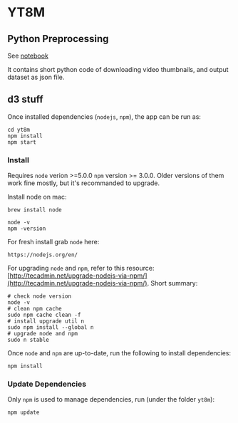 # YT8M

## Python Preprocessing

See [notebook](./data/YT-DominantColor.ipynb)

It contains short python code of downloading video thumbnails, and output dataset as json file.

## d3 stuff

Once installed dependencies (`nodejs`, `npm`), the app can be run as:

```
cd yt8m
npm install
npm start
```

### Install

Requires `node` verion >=5.0.0 `npm` version >= 3.0.0. Older versions of them work fine mostly, but it's recommanded to upgrade.

Install node on mac:
```
brew install node
```

```
node -v
npm -version
```


For fresh install grab `node` here:

```
https://nodejs.org/en/
```

For upgrading `node` and `npm`, refer to this resource: [http://tecadmin.net/upgrade-nodejs-via-npm/](http://tecadmin.net/upgrade-nodejs-via-npm/). Short summary:

```
# check node version
node -v
# clean npm cache
sudo npm cache clean -f
# install upgrade util n
sudo npm install --global n
# upgrade node and npm
sudo n stable
```

Once `node` and `npm` are up-to-date, run the following to install dependencies:

```
npm install
```



### Update Dependencies

Only `npm` is used to manage dependencies, run (under the folder `yt8m`):

```
npm update
```
